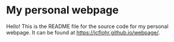 # My personal webpage

Hello! This is the README file for the source code for my personal webpage. It can be found at <https://jcflohr.github.io/webpage/>. 
